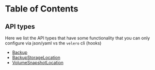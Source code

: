 # Table of Contents

## API types

Here we list the API types that have some functionality that you can only configure via json/yaml vs the `velero` cli
(hooks)

* [Backup][1]
* [BackupStorageLocation][2]
* [VolumeSnapshotLocation][3]

[1]: backup.md
[2]: backupstoragelocation.md
[3]: volumesnapshotlocation.md
